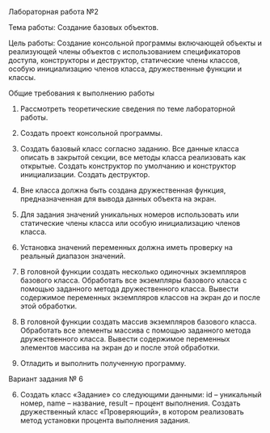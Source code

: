 Лабораторная работа №2

Тема работы: Создание базовых объектов.



Цель работы: Создание консольной программы включающей объекты и реализующей члены объектов c использованием спецификаторов доступа, конструкторы и деструктор, статические члены классов, особую инициализацию членов класса, дружественные функции и классы.



Общие требования к выполнению работы

1.    Рассмотреть теоретические сведения по теме лабораторной работы.

2.    Создать проект консольной программы.

3.    Создать базовый класс согласно заданию. Все данные класса описать в закрытой секции, все методы класса реализовать как открытые. Создать конструктор по умолчанию и конструктор инициализации. Создать деструктор.

4.    Вне класса должна быть создана дружественная функция, предназначенная для вывода данных объекта на экран.

5.    Для задания значений уникальных номеров использовать или статические члены класса или особую инициализацию членов класса.

6.    Установка значений переменных должна иметь проверку на реальный диапазон значений.

7.    В головной функции создать несколько одиночных экземпляров базового класса. Обработать все экземпляры базового класса с помощью заданного метода дружественного класса. Вывести содержимое переменных экземпляров классов на экран до и после этой обработки.

8.    В головной функции создать массив экземпляров базового класса. Обработать все элементы массива с помощью заданного метода дружественного класса. Вывести содержимое переменных элементов массива на экран до и после этой обработки.

9.    Отладить и выполнить полученную программу.

Вариант задания № 6

6.    Создать класс «Задание» со следующими данными: id – уникальный номер, name – название, result – процент выполнения. Создать дружественный класс «Проверяющий», в котором реализовать метод установки процента выполнения задания.
